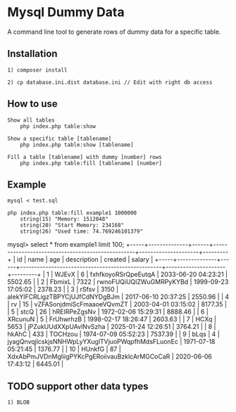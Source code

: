 Mysql Dummy Data
=======================

A command line tool to generate rows of dummy data for a specific table.

## Installation

    1) composer install

    2) cp database.ini.dist database.ini // Edit with right db access

## How to use

    Show all tables
        php index.php table:show

    Show a specific table [tablename]
        php index.php table:show [tablename]

    Fill a table [tablename] with dummy [number] rows
        php index.php table:fill [tablename] [number]

## Example

    mysql < test.sql

    php index.php table:fill example1 1000000
        string(15) "Memory: 1512048"
        string(20) "Start Memory: 234168"
        string(26) "Used time: 74.769246101379"


mysql> select * from example1 limit 100;
+-----+--------------+------+--------------------------------------------------+---------------------+---------+
| id  | name         | age  | description                                      | created             | salary  |
+-----+--------------+------+--------------------------------------------------+---------------------+---------+
|   1 | WJEvX        |    6 | fxhfkoyoRSrQpeEutqA                              | 2033-06-20 04:23:21 | 5502.65 |
|   2 | FbmixL       | 7322 | rwnoFUQiUQlZWuGMRPyKYBd                          | 1999-09-23 17:05:02 | 2378.23 |
|   3 | rSfsv        | 3150 | alekYlFCRLigzTBPYCjUJfCdNYDgBJm                  | 2017-06-10 20:37:25 | 2550.96 |
|   4 | rv           |   15 | vZFASonjdmiScFmaaoeVQvmZT                        | 2003-04-01 03:15:02 | 8177.35 |
|   5 | stcQ         |   26 | hREIRPeZgsNv                                     | 1972-02-06 15:29:31 | 8888.46 |
|   6 | XRcunuN      |    5 | FrUhwrhzB                                        | 1998-02-17 18:26:47 | 2603.63 |
|   7 | HCXq         | 5653 | jPZukUUdXXpUAvlNvSzha                            | 2025-01-24 12:26:51 | 3764.21 |
|   8 | hkAhC        |  433 | TOCHzou                                          | 1974-07-09 05:52:23 | 7537.39 |
|   9 | bLqs         |    4 | jyagQnvqjlcskjsNNHWpLyYXuglTVjuoPWqpfhMdsFLuonEc | 1971-07-18 05:21:45 | 1376.77 |
|  10 | HUnkfG       |   87 | XdxAbPmJVDnMgliigPYKcPgERoiivauBzklcArMGCoCaR    | 2020-06-06 17:43:12 | 6445.01 |


## TODO support other data types

    1) BLOB